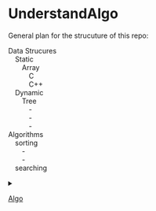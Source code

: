 # UnderstandAlgo

General plan for the strucuture of this repo:

Data Strucures\
&emsp;Static\
&emsp;&emsp;Array\
&emsp;&emsp;&emsp;C\
&emsp;&emsp;&emsp;C++\
&emsp;Dynamic\
&emsp;&emsp;Tree\
&emsp;&emsp;&emsp;-\
&emsp;&emsp;&emsp;-\
&emsp;&emsp;&emsp;-\
Algorithms\
&emsp;sorting\
&emsp;&emsp;-\
&emsp;&emsp;-\
&emsp;searching


<details><summary>

[Algo](Algorithms)

</summary>

Algos

</details>
